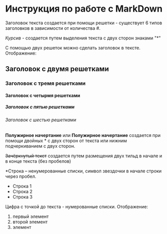 # Инструкция по работе с MarkDown

Заголовок текста создается при помощи решетки - существует 6 типов заголовков в зависимости от количества #.

*Курсив* - создается путем выделения текста с двух сторон знаками "*"

С помощью двух решеток можно сделать заголовок в тексте. Отображение:
## Заголовок с двумя решетками
### Заголовок с тремя решетками
#### Заголовок с четырмя решетками
##### Заголовок с пятью решетками
###### Заголовок с шестью решетками


**Полужирное начертание** или __Полужирное начертание__ создается при помощи двойных * с двух сторон от текста или нижним подчеркиванием с двух сторон.

~~Зачёркнутый текст~~ создается путем размещения двух тильд в начале и в конце текста (без пробелов)

*Строка – ненумерованные списки, символ звездочки в начале строки через пробел.
* Строка 1
* Строка 2
* Строка 3

Цифра с точкой до текста - нумерованные списки. Отображение:
1. первый элемент
2. второй элемент
3. элемент

